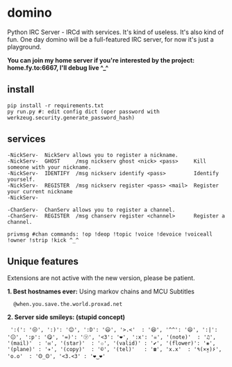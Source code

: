 # domino
Python IRC Server - IRCd with services. It's kind of useless. It's also kind of fun. One day domino will be a full-featured IRC server, for now it's just a playground.

**You can join my home server if you're interested by the project: home.fy.to:6667, I'll debug live ^_^**

## install
```
pip install -r requirements.txt
py run.py #: edit config dict (oper password with werkzeug.security.generate_password_hash)
```

## services
```
-NickServ-  NickServ allows you to register a nickname.
-NickServ- 	GHOST     /msg nickserv ghost <nick> <pass>     Kill someone with your nickname.
-NickServ- 	IDENTIFY  /msg nickserv identify <pass>         Identify yourself.
-NickServ- 	REGISTER  /msg nickserv register <pass> <mail>  Register your current nickname
-NickServ- 	
  
-ChanServ-  ChanServ allows you to register a channel.
-ChanServ- 	REGISTER  /msg chanserv register <channel>      Register a channel.

privmsg #chan commands: !op !deop !topic !voice !devoice !voiceall !owner !strip !kick ^_^
```


## Unique features
Extensions are not active with the new version, please be patient.

__1. Best hostnames ever:__ Using markov chains and MCU Subtitles
```
  @when.you.save.the.world.proxad.net
```

__2. Server side smileys: (stupid concept)__
```
 ':(': '😒', ':)': '😊', ':D': '😃', '>.<'  : '😆', '^^': '😄', ':|': '😐', ':p': '😋', '=)': '㋡', '<3': '❤', ':x': '☠', '(note)'  : '♫', '(mail)'  : '✉', '(star)'  : '✩', '(valid)' : '✔', '(flower)': '❀', '(plane)' : '✈', '(copy)'  : '©', '(tel)'   : '☎', 'x.x'  : '٩(×̯×)۶', 'o.o'  : 'Ꙩ_Ꙩ', '<3.<3' : '❤‿❤'
```
